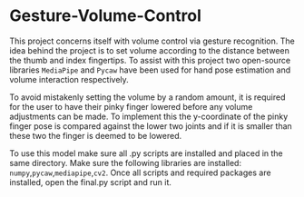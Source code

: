# Gesture-Volume-Control

This project concerns itself with volume control via gesture recognition. The idea behind the project is to set volume according to the distance between the thumb and index fingertips. To assist with this project two open-source libraries ```MediaPipe``` and ```Pycaw``` have been used for hand pose estimation and volume interaction respectively.

To avoid mistakenly setting the volume by a random amount, it is required for the user to have their pinky finger lowered before any volume adjustments can be made. To implement this the y-coordinate of the pinky finger pose is compared against the lower two joints and if it is smaller than these two the finger is deemed to be lowered.

To use this model make sure all .py scripts are installed and placed in the same directory. Make sure the following libraries are installed: ```numpy```,```pycaw```,```mediapipe```,```cv2```. Once all scripts and required packages are installed, open the final.py script and run it.
